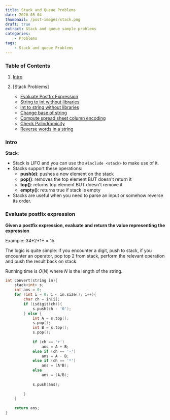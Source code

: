 ```yaml
---
title: Stack and Queue Problems
date: 2020-05-04
thumbnail: /post-images/stack.png
draft: true
extract: Stack and queue sample problems
categories: 
    - Problems
tags:
    - Stack and queue Problems
---
```


### Table of Contents
1. [Intro](#intro)

2. [Stack Problems]
    * [Evaluate Postfix Expression](#evaluate-postfix-expression)
    * [String to int without libraries](#string-to-int-without-libraries)
    * [Int to string without libraries](#int-to-string-without-libraries)
    * [Change base of string](#change-base-of-string)
    * [Compute spread sheet column encoding](#spread-sheet-column-encoding)
    * [Check Palindromicity](#check-palindromicity)
    * [Reverse words in a string](#reverse-words-in-a-string)

### Intro

**Stack**:
- Stack is LIFO and you can use the `#include <stack>` to make use of it.
- Stacks support these operations:
    - **push(e)**: pushes a new element on the stack
    - **pop()**: removes the top element BUT doesn't return it
    - **top()**: returns top element BUT doesn't remove it
    - **empty()**: returns true if stack is empty
- Stacks are useful when you need to parse an input or somehow reverse its order. 

### Evaluate postfix expression
**Given a postfix expression, evaluate and return the value representing the expression**

Example: 34+2*1+ = 15

The logic is quite simple: if you encounter a digit, push to stack, if you encounter an operator, pop top 2 from stack, perform the relevant operation and push the result back on stack.

Running time is $O(N)$ where $N$ is the length of the string.

```cpp
int convert(string in){
    stack<int> s;
    int ans = 0;
    for (int i = 0; i < in.size(); i++){
        char ch = in[i];
        if (isdigit(ch)){
            s.push(ch - '0');
        } else {
            int A = s.top();
            s.pop();
            int B = s.top();
            s.pop();
            
            if (ch == '+')
                ans = A + B;
            else if (ch == '-')
                ans = A - B;
            else if (ch == '*')
                ans = (A*B);
            else
                ans = (A/B);
            
            s.push(ans);
            
        }
    }
    
    return ans;
}
```

